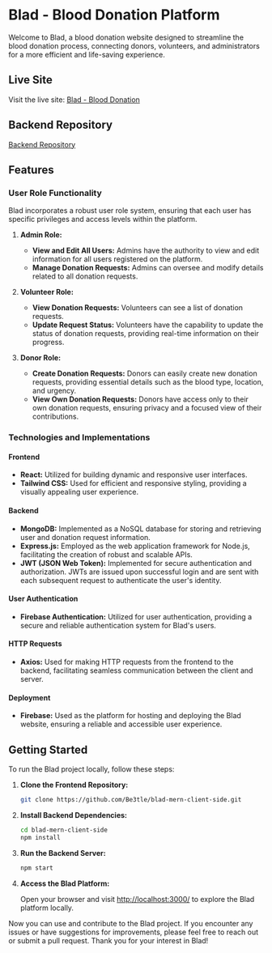 # Blad - Blood Donation Platform

Welcome to Blad, a blood donation website designed to streamline the blood donation process, connecting donors, volunteers, and administrators for a more efficient and life-saving experience.

## Live Site

Visit the live site: [Blad - Blood Donation](https://blad-donate.web.app/)

## Backend Repository

[Backend Repository](https://github.com/Be3tle/blad-mern-server-side.git)

## Features

### User Role Functionality

Blad incorporates a robust user role system, ensuring that each user has specific privileges and access levels within the platform.

1. **Admin Role:**

   - **View and Edit All Users:** Admins have the authority to view and edit information for all users registered on the platform.
   - **Manage Donation Requests:** Admins can oversee and modify details related to all donation requests.

2. **Volunteer Role:**

   - **View Donation Requests:** Volunteers can see a list of donation requests.
   - **Update Request Status:** Volunteers have the capability to update the status of donation requests, providing real-time information on their progress.

3. **Donor Role:**
   - **Create Donation Requests:** Donors can easily create new donation requests, providing essential details such as the blood type, location, and urgency.
   - **View Own Donation Requests:** Donors have access only to their own donation requests, ensuring privacy and a focused view of their contributions.

### Technologies and Implementations

#### Frontend

- **React:** Utilized for building dynamic and responsive user interfaces.
- **Tailwind CSS:** Used for efficient and responsive styling, providing a visually appealing user experience.

#### Backend

- **MongoDB:** Implemented as a NoSQL database for storing and retrieving user and donation request information.
- **Express.js:** Employed as the web application framework for Node.js, facilitating the creation of robust and scalable APIs.
- **JWT (JSON Web Token):** Implemented for secure authentication and authorization. JWTs are issued upon successful login and are sent with each subsequent request to authenticate the user's identity.

#### User Authentication

- **Firebase Authentication:** Utilized for user authentication, providing a secure and reliable authentication system for Blad's users.

#### HTTP Requests

- **Axios:** Used for making HTTP requests from the frontend to the backend, facilitating seamless communication between the client and server.

#### Deployment

- **Firebase:** Used as the platform for hosting and deploying the Blad website, ensuring a reliable and accessible user experience.

## Getting Started

To run the Blad project locally, follow these steps:

1. **Clone the Frontend Repository:**

   ```bash
   git clone https://github.com/Be3tle/blad-mern-client-side.git
   ```

2. **Install Backend Dependencies:**

   ```bash
   cd blad-mern-client-side
   npm install
   ```

3. **Run the Backend Server:**

   ```bash
   npm start
   ```

4. **Access the Blad Platform:**

   Open your browser and visit [http://localhost:3000/](http://localhost:3000/) to explore the Blad platform locally.

Now you can use and contribute to the Blad project. If you encounter any issues or have suggestions for improvements, please feel free to reach out or submit a pull request. Thank you for your interest in Blad!
